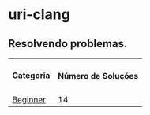 # uri-clang
## Resolvendo problemas.


<table>
    <tr>
        <td><h4>Categoria<h4></td>
        <td><h4>Número de Soluçóes</h4></td>
    </tr>
    <tr>
        <td><a href= "https://github.com/codeYann/uri-clang/tree/master/src/beginner" target="_blank"> Beginner </a></td>
        <td>14</td>
    </tr>
</table>